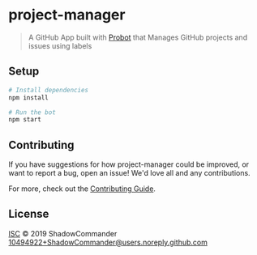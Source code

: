 # project-manager

> A GitHub App built with [Probot](https://github.com/probot/probot) that Manages GitHub projects and issues using labels

## Setup

```sh
# Install dependencies
npm install

# Run the bot
npm start
```

## Contributing

If you have suggestions for how project-manager could be improved, or want to report a bug, open an issue! We'd love all and any contributions.

For more, check out the [Contributing Guide](CONTRIBUTING.md).

## License

[ISC](LICENSE) © 2019 ShadowCommander <10494922+ShadowCommander@users.noreply.github.com>
